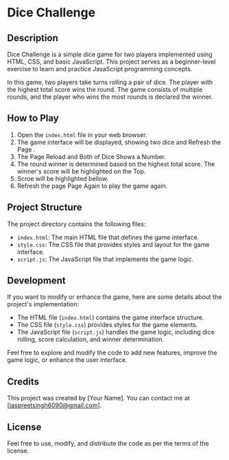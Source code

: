 # Dice Challenge

## Description

Dice Challenge is a simple dice game for two players implemented using HTML, CSS, and basic JavaScript. This project serves as a beginner-level exercise to learn and practice JavaScript programming concepts.

In this game, two players take turns rolling a pair of dice. The player with the highest total score wins the round. The game consists of multiple rounds, and the player who wins the most rounds is declared the winner.

## How to Play

1. Open the `index.html` file in your web browser.
2. The game interface will be displayed, showing two dice and Refresh the Page .
3. The Page Reload and Both of Dice Shows a Number.
4. The round winner is determined based on the highest total score. The winner's score will be highlighted on the Top.
5. Scroe will be highlighted bellow.
6. Refresh the page Page Again to play the game again.

## Project Structure

The project directory contains the following files:

- `index.html`: The main HTML file that defines the game interface.
- `style.css`: The CSS file that provides styles and layout for the game interface.
- `script.js`: The JavaScript file that implements the game logic.

## Development

If you want to modify or enhance the game, here are some details about the project's implementation:

- The HTML file (`index.html`) contains the game interface structure.
- The CSS file (`style.css`) provides styles for the game elements.
- The JavaScript file (`script.js`) handles the game logic, including dice rolling, score calculation, and winner determination.

Feel free to explore and modify the code to add new features, improve the game logic, or enhance the user interface.

## Credits

This project was created by [Your Name]. You can contact me at [jaspreetsingh6090@gmail.com].

## License

 Feel free to use, modify, and distribute the code as per the terms of the license.